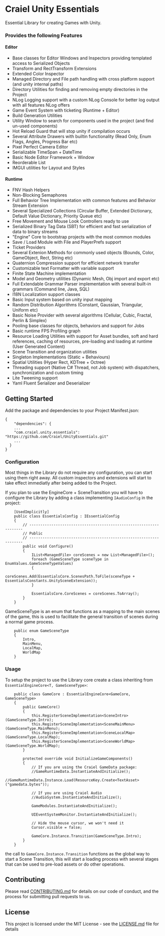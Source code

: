 # Craiel Unity Essentials

Essential Library for creating Games with Unity.

### Provides the following Features

#### Editor
- Base classes for Editor Windows and Inspectors providing templated access to Serialized Objects
- Transform and RectTransform Extensions
- Extended Color Inspector
- Managed Directory and File path handling with cross platform support (and unity internal paths)
- Directory Utilities for finding and removing empty directories in the Project
- NLog Logging support with a custom NLog Console for better log output with all features NLog offers
- Game Event System with ticketing (Runtime + Editor)
- Build Generation Utilities
- Utility Window to search for components used in the project (and find un-used components)
- Hot Reload Guard that will stop unity if compilation occurs
- Several Attribute Drawers with builtin functionality (Read Only, Enum Flags, Angles, Progress Bar etc)
- Pixel Perfect Camera Editor
- Serializable TimeSpan + DateTime
- Basic Node Editor Framework + Window
- Reorderable List
- IMGUI utilities for Layout and Styles

#### Runtime
- FNV Hash Helpers
- Non-Blocking Semaphores
- Full Behavior Tree Implementation with common features and Behavior Stream Extension
- Several Specialized Collections (Circular Buffer, Extended Dictionary, Default Value Dictionary, Priority Queue etc)
- Free Movement and Mouse Look Controllers ready to use
- Serialized Binary Tag Data (SBT) for efficient and fast serialization of data to binary streams
- "Engine" Core to bootstrap projects with the most common modules
- Save / Load Module with File and PlayerPrefs support
- Ticket Providers
- Several Extenion Methods for commonly used objects (Bounds, Color, GameObject, Rect, String etc)
- Quaternion Compression support for efficient network transfer
- Customizable text Formatter with variable support
- Finite State Machine implementation
- Model and Geometry utilities (Dynamic Mesh, Obj import and export etc)
- Full Extendable Grammar Parser implementation with several built-in grammars (Command line, Java, SQL)
- I18N Localization support classes
- Basic Input system based on unity input mapping
- Random Distribution Algorithms (Constant, Gaussian, Triangular, Uniform etc)
- Basic Noise Provider with several algorithms (Cellular, Cubic, Fractal, Perlin & Simplex)
- Pooling base classes for objects, behaviors and support for Jobs
- Basic runtime FPS Profiling graph
- Resource Loading Utilities with support for Asset bundles, soft and hard references, caching of resources, pre-loading and loading at runtime (User Generated Content)
- Scene Transition and organization utilities
- Singleton Implementations (Static + Behaviours)
- Spatial Utilities (Hyper Rect, KDTree + Octree)
- Threading support (Native C# Thread, not Job system) with dispatchers, synchronization and custom timing
- Lite Tweening support
- Yaml Fluent Serializer and Deserializer

## Getting Started

Add the package and dependencies to your Project Manifest.json:
```
{
    "dependencies": {
    ...
    "com.craiel.unity.essentials": "https://github.com/Craiel/UnityEssentials.git"
    ...
  }
}
```


### Configuration

Most things in the Library do not require any configuration, you can start using them right away. All custom inspectors and extensions will start to take effect immediatly after being added to the Project.

If you plan to use the EngineCore + SceneTransition you will have to configure the Library by adding a class implementing `IAudioConfig` in the project:

```
    [UsedImplicitly]
    public class EssentialsConfig : IEssentialConfig
    {
        // -------------------------------------------------------------------
        // Public
        // -------------------------------------------------------------------
        public void Configure()
        {
            IList<ManagedFile> coreScenes = new List<ManagedFile>();
            foreach (GameSceneType sceneType in EnumValues.GameSceneTypeValues)
            {
                coreScenes.Add(EssentialsCore.ScenesPath.ToFile(sceneType + EssentialsConstants.UnitySceneExtension));
            }
    
            EssentialsCore.CoreScenes = coreScenes.ToArray();
        }
    }
```

GameSceneType is an enum that functions as a mapping to the main scenes of the game, this is used to facilitate the general transition of scenes during a normal game process.

```
    public enum GameSceneType
    {
        Intro,
        MainMenu,
        LocalMap,
        WorldMap
    }
```


### Usage

To setup the project to use the Library core create a class inheriting from `EssentialEngineCore<T, GameSceneType>`:

```
    public class GameCore : EssentialEngineCore<GameCore, GameSceneType>
    {
        public GameCore()
        {
            this.RegisterSceneImplementation<SceneIntro>(GameSceneType.Intro);
            this.RegisterSceneImplementation<SceneMainMenu>(GameSceneType.MainMenu);
            this.RegisterSceneImplementation<SceneLocalMap>(GameSceneType.LocalMap);
            this.RegisterSceneImplementation<SceneWorldMap>(GameSceneType.WorldMap);
        }

        protected override void InitializeGameComponents()
        {
            // If you are using the Craiel GameData package:
            //GameRuntimeData.InstantiateAndInitialize();
            //GameRuntimeData.Instance.Load(ResourceKey.Create<TextAsset>("gamedata.bytes"));
            
            // If you are using Craiel Audio
            //AudioSystem.InstantiateAndInitialize();
            
            GameModules.InstantiateAndInitialize();
            
            UIEventSystemMonitor.InstantiateAndInitialize();

            // Hide the mouse cursor, we won't need it
            Cursor.visible = false;
            
            GameCore.Instance.Transition(GameSceneType.Intro);
        }
    }
```

the call to `GameCore.Instance.Transition` functions as the global way to start a Scene Transition, this will start a loading process with several stages that can be used to pre-load assets or do other operations.

## Contributing

Please read [CONTRIBUTING.md](CONTRIBUTING.md) for details on our code of conduct, and the process for submitting pull requests to us.


## License

This project is licensed under the MIT License - see the [LICENSE.md](LICENSE.md) file for details
